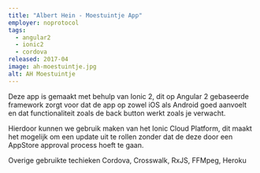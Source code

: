 ```yaml
---
title: "Albert Hein - Moestuintje App"
employer: noprotocol
tags:
  - angular2
  - ionic2
  - cordova
released: 2017-04
image: ah-moestuintje.jpg
alt: AH Moestuintje
---
```


Deze app is gemaakt met behulp van Ionic 2, dit op Angular 2 gebaseerde framework zorgt voor dat de app op zowel iOS als Android goed aanvoelt en dat functionaliteit zoals de back button werkt zoals je verwacht.

Hierdoor kunnen we gebruik maken van het Ionic Cloud Platform, dit maakt het mogelijk om een update uit te rollen zonder dat de deze door een AppStore approval process hoeft te gaan.

Overige gebruikte techieken Cordova, Crosswalk, RxJS, FFMpeg, Heroku
